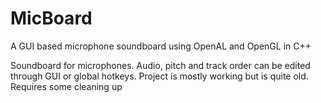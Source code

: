 # MicBoard
A GUI based microphone soundboard using OpenAL and OpenGL in C++

Soundboard for microphones. Audio, pitch and track order can be edited through GUI or global hotkeys. Project is mostly working but is quite old. Requires some cleaning up
